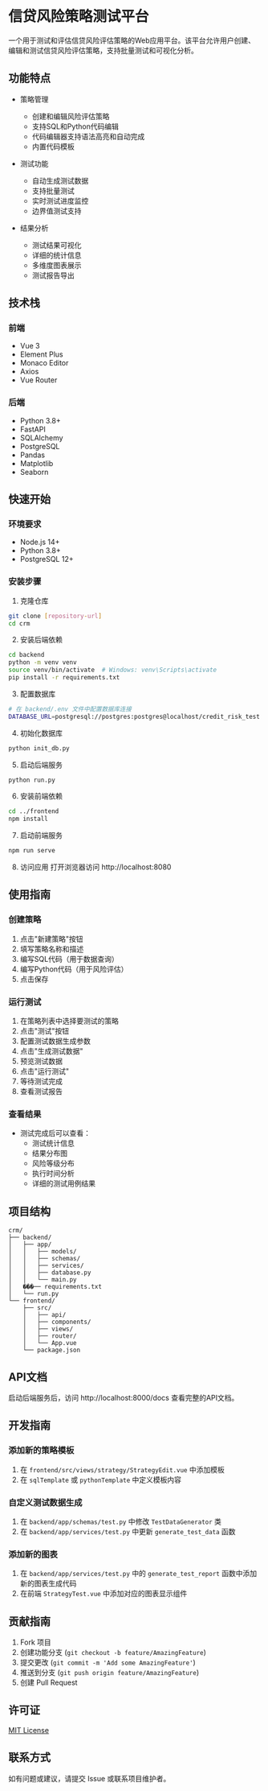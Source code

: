 # 信贷风险策略测试平台

一个用于测试和评估信贷风险评估策略的Web应用平台。该平台允许用户创建、编辑和测试信贷风险评估策略，支持批量测试和可视化分析。

## 功能特点

- 策略管理
  - 创建和编辑风险评估策略
  - 支持SQL和Python代码编辑
  - 代码编辑器支持语法高亮和自动完成
  - 内置代码模板

- 测试功能
  - 自动生成测试数据
  - 支持批量测试
  - 实时测试进度监控
  - 边界值测试支持

- 结果分析
  - 测试结果可视化
  - 详细的统计信息
  - 多维度图表展示
  - 测试报告导出

## 技术栈

### 前端
- Vue 3
- Element Plus
- Monaco Editor
- Axios
- Vue Router

### 后端
- Python 3.8+
- FastAPI
- SQLAlchemy
- PostgreSQL
- Pandas
- Matplotlib
- Seaborn

## 快速开始

### 环境要求
- Node.js 14+
- Python 3.8+
- PostgreSQL 12+

### 安装步骤

1. 克隆仓库
```bash
git clone [repository-url]
cd crm
```

2. 安装后端依赖
```bash
cd backend
python -m venv venv
source venv/bin/activate  # Windows: venv\Scripts\activate
pip install -r requirements.txt
```

3. 配置数据库
```bash
# 在 backend/.env 文件中配置数据库连接
DATABASE_URL=postgresql://postgres:postgres@localhost/credit_risk_test
```

4. 初始化数据库
```bash
python init_db.py
```

5. 启动后端服务
```bash
python run.py
```

6. 安装前端依赖
```bash
cd ../frontend
npm install
```

7. 启动前端服务
```bash
npm run serve
```

8. 访问应用
打开浏览器访问 http://localhost:8080

## 使用指南

### 创建策略
1. 点击"新建策略"按钮
2. 填写策略名称和描述
3. 编写SQL代码（用于数据查询）
4. 编写Python代码（用于风险评估）
5. 点击保存

### 运行测试
1. 在策略列表中选择要测试的策略
2. 点击"测试"按钮
3. 配置测试数据生成参数
4. 点击"生成测试数据"
5. 预览测试数据
6. 点击"运行测试"
7. 等待测试完成
8. 查看测试报告

### 查看结果
- 测试完成后可以查看：
  - 测试统计信息
  - 结果分布图
  - 风险等级分布
  - 执行时间分析
  - 详细的测试用例结果

## 项目结构

```
crm/
├── backend/
│   ├── app/
│   │   ├── models/
│   │   ├── schemas/
│   │   ├── services/
│   │   ├── database.py
│   │   └── main.py
│   ���── requirements.txt
│   └── run.py
└── frontend/
    ├── src/
    │   ├── api/
    │   ├── components/
    │   ├── views/
    │   ├── router/
    │   └── App.vue
    └── package.json
```

## API文档

启动后端服务后，访问 http://localhost:8000/docs 查看完整的API文档。

## 开发指南

### 添加新的策略模板
1. 在 `frontend/src/views/strategy/StrategyEdit.vue` 中添加模板
2. 在 `sqlTemplate` 或 `pythonTemplate` 中定义模板内容

### 自定义测试数据生成
1. 在 `backend/app/schemas/test.py` 中修改 `TestDataGenerator` 类
2. 在 `backend/app/services/test.py` 中更新 `generate_test_data` 函数

### 添加新的图表
1. 在 `backend/app/services/test.py` 中的 `generate_test_report` 函数中添加新的图表生成代码
2. 在前端 `StrategyTest.vue` 中添加对应的图表显示组件

## 贡献指南

1. Fork 项目
2. 创建功能分支 (`git checkout -b feature/AmazingFeature`)
3. 提交更改 (`git commit -m 'Add some AmazingFeature'`)
4. 推送到分支 (`git push origin feature/AmazingFeature`)
5. 创建 Pull Request

## 许可证

[MIT License](LICENSE)

## 联系方式

如有问题或建议，请提交 Issue 或联系项目维护者。 
